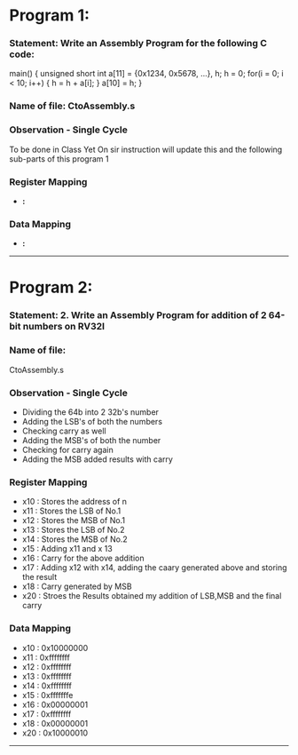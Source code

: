 # Program 1: 
### Statement: Write an Assembly Program for the following C code:
main() {
	unsigned short int a[11] = {0x1234, 0x5678, ...}, h;
	h = 0;
	for(i = 0; i < 10; i++)
	{
		h = h + a[i];
	}
	a[10] = h;
}

### Name of file: CtoAssembly.s


### Observation - Single Cycle
To be done in Class Yet
On sir instruction will update this and the following sub-parts of this program 1
 
### Register Mapping
- **<Register Number Used>:** <Value stored>

### Data Mapping
- **<Memory Address>:** <Value stored>


---------------------------------------------------------------------------

# Program 2: 
### Statement: 2. Write an Assembly Program for addition of 2 64-bit numbers on RV32I 

### Name of file:
CtoAssembly.s

### Observation - Single Cycle
- Dividing the 64b into 2 32b's number
- Adding the LSB's of both the numbers 
- Checking carry as well
- Adding the MSB's of both the number 
- Checking for carry again
- Adding the MSB added results with carry
 
### Register Mapping
- x10 : Stores the address of n
- x11 : Stores the LSB of No.1
- x12 : Stores the MSB of No.1
- x13 : Stores the LSB of No.2
- x14 : Stores the MSB of No.2
- x15 : Adding x11 and x 13
- x16 : Carry for the above addition
- x17 : Adding x12 with x14, adding the caary generated above and storing the result
- x18 : Carry generated by MSB
- x20 : Stroes the Results obtained my addition of LSB,MSB and the final carry 

### Data Mapping
- x10 : 0x10000000
- x11 : 0xffffffff
- x12 : 0xffffffff
- x13 : 0xffffffff
- x14 : 0xffffffff
- x15 : 0xfffffffe
- x16 : 0x00000001
- x17 : 0xffffffff
- x18 : 0x00000001
- x20 : 0x10000010


---------------------------------------------------------------------
